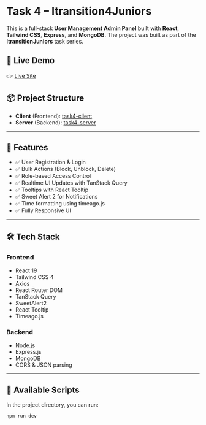 # Task 4 – Itransition4Juniors

This is a full-stack **User Management Admin Panel** built with **React**, **Tailwind CSS**, **Express**, and **MongoDB**. The project was built as part of the **ItransitionJuniors** task series.

## 🔗 Live Demo

👉 [Live Site](https://itransition4.netlify.app/)

## 📦 Project Structure

- **Client** (Frontend): [task4-client](https://github.com/AHMEDTASRIFABDULLAH/task4-client)
- **Server** (Backend): [task4-server](https://github.com/AHMEDTASRIFABDULLAH/task4_server)

---

## 🚀 Features

- ✅ User Registration & Login
- ✅ Bulk Actions (Block, Unblock, Delete)
- ✅ Role-based Access Control
- ✅ Realtime UI Updates with TanStack Query
- ✅ Tooltips with React Tooltip
- ✅ Sweet Alert 2 for Notifications
- ✅ Time formatting using timeago.js
- ✅ Fully Responsive UI

---

## 🛠️ Tech Stack

### Frontend

- React 19
- Tailwind CSS 4
- Axios
- React Router DOM
- TanStack Query
- SweetAlert2
- React Tooltip
- Timeago.js

### Backend

- Node.js
- Express.js
- MongoDB
- CORS & JSON parsing

---

## 🔧 Available Scripts

In the project directory, you can run:

```bash
npm run dev
```
